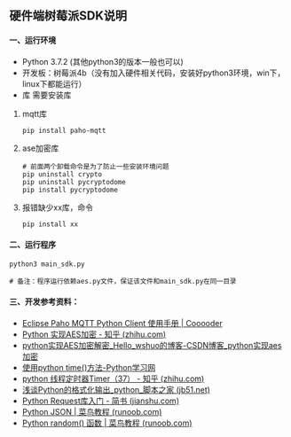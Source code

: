 ## 硬件端树莓派SDK说明

#### 一、运行环境
- Python 3.7.2 (其他python3的版本一般也可以)
- 开发板：树莓派4b（没有加入硬件相关代码，安装好python3环境，win下，linux下都能运行）
- 库 需要安装库

1. mqtt库
   
   ```
   pip install paho-mqtt
   ```
   
2. ase加密库

   ```
   # 前面两个卸载命令是为了防止一些安装环境问题
   pip uninstall crypto
   pip uninstall pycryptodome 
   pip install pycryptodome
   ```


3. 报错缺少xx库，命令

   ```
   pip install xx
   ```


#### 二、运行程序

```
python3 main_sdk.py

# 备注：程序运行依赖aes.py文件，保证该文件和main_sdk.py在同一目录
```



#### 三、开发参考资料：

- [Eclipse Paho MQTT Python Client 使用手册 | Cooooder](https://www.cooooder.com/archives/20210303)
- [Python 实现AES加密 - 知乎 (zhihu.com)](https://zhuanlan.zhihu.com/p/261694311)
- [python实现AES加密解密_Hello_wshuo的博客-CSDN博客_python实现aes加密](https://blog.csdn.net/chouzhou9701/article/details/122019967)
- [使用python time()方法-Python学习网](http://www.py.cn/jishu/jichu/20424.html)
- [python 线程定时器Timer（37） - 知乎 (zhihu.com)](https://zhuanlan.zhihu.com/p/91412537)
- [浅谈Python的格式化输出_python_脚本之家 (jb51.net)](https://www.jb51.net/article/225609.htm)
- [Python Request库入门 - 简书 (jianshu.com)](https://www.jianshu.com/p/d78982126318)
- [Python JSON | 菜鸟教程 (runoob.com)](https://www.runoob.com/python/python-json.html)
- [Python random() 函数 | 菜鸟教程 (runoob.com)](https://www.runoob.com/python/func-number-random.html)

